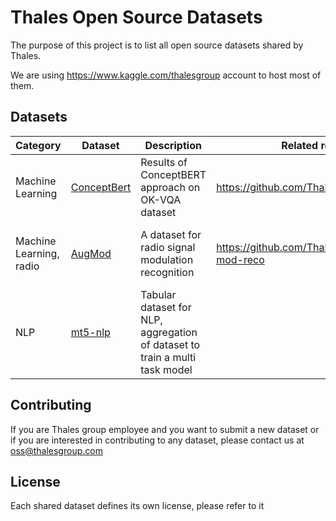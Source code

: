 # Thales Open Source Datasets

The purpose of this project is to list all open source datasets shared by Thales.

We are using https://www.kaggle.com/thalesgroup account to host most of them.


## Datasets
| Category      | Dataset       | Description  | Related repository | Contact |
| ------------- | ------------- | ------------ | ------------       | ------------  |   
| Machine Learning | [ConceptBert](https://www.kaggle.com/datasets/thalesgroup/conceptbert)  | Results of ConceptBERT approach on OK-VQA dataset | https://github.com/ThalesGroup/ConceptBERT| [mgautier-thales](https://github.com/mgautier-thales)|
| Machine Learning, radio | [AugMod](https://www.kaggle.com/datasets/hdumasde/pythagoremodreco) | A dataset for radio signal modulation recognition | https://github.com/ThalesGroup/pythagore-mod-reco| [helion-du-mas-des-bourboux-thales](https://github.com/helion-du-mas-des-bourboux-thales)|
| NLP | [mt5-nlp](https://www.kaggle.com/datasets/thalesgroup/mt5nlp)  | Tabular dataset for NLP, aggregation of dataset to train a multi task model | | |

## Contributing

If you are Thales group employee and you want to submit a new dataset or if you are interested in contributing to any dataset, please contact us at oss@thalesgroup.com

## License

Each shared dataset defines its own license, please refer to it
